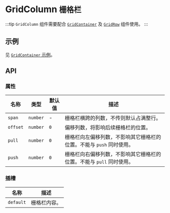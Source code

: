 # GridColumn <small>栅格栏</small>

:::tip
`GridColumn` 组件需要配合 [`GridContainer`](./grid-container) 及 [`GridRow`](./grid-row) 组件使用。
:::

## 示例

见 [`GridContainer` 示例](./grid-container#示例)。

## API

### 属性

| 名称 | 类型 | 默认值 | 描述 |
| -- | -- | -- | -- |
| ``span`` | `number` | - | 栅格栏横跨的列数，不传则默认占满整行。 |
| ``offset`` | `number` | `0` | 偏移列数，将影响后续栅格栏的位置。 |
| ``pull`` | `number` | `0` | 栅格栏向左偏移列数，不影响其它栅格栏的位置。不能与 `push` 同时使用。 |
| ``push`` | `number` | `0` | 栅格栏向右偏移列数，不影响其它栅格栏的位置。不能与 `pull` 同时使用。 |

### 插槽

| 名称 | 描述 |
| -- | -- |
| ``default`` | 栅格栏内容。 |
